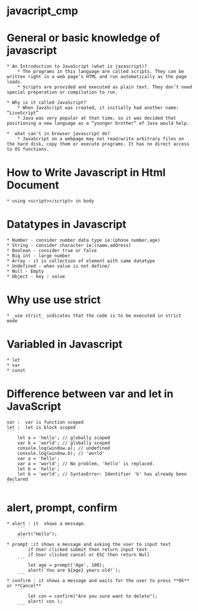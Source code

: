 # javacript_cmp
# General or basic knowledge of javascript 
    * An Introduction to JavaScript (what is javascript)?
        * The programs in this language are called scripts. They can be written right in a web page’s HTML and run automatically as the page loads.
        * Scripts are provided and executed as plain text. They don’t need special preparation or compilation to run.

    * Why is it called JavaScript?
        * When JavaScript was created, it initially had another name: “LiveScript”
        * Java was very popular at that time, so it was decided that positioning a new language as a “younger brother” of Java would help.

    *  what can't in browser javascript do?
        * JavaScript on a webpage may not read/write arbitrary files on the hard disk, copy them or execute programs. It has no direct access to OS functions.

# How to Write Javascript in Html Document
    * using <script></script> in body
    
#   Datatypes in Javascript   
    * Number - consider number data type ie:(phone number,age)
    * String - consider character ie:(name,address)
    * Boolean - consider true or false 
    * Big int - large number
    * Array - it is collection of element with same datatype
    * Undefined - when value is not define/
    * Null - Empty
    * Object - key : value

# Why use **use strict**
    * _use strict_ indicates that the code is to be executed in strict mode

#  Variabled in Javascript
    * let
    * var
    * const

# Difference between var and let in JavaScript
    var :  var is function scoped 
    let :  let is block scoped 
    ``` 
        let a = 'hello'; // globally scoped
        var b = 'world'; // globally scoped
        console.log(window.a); // undefined
        console.log(window.b); // 'world'
        var a = 'hello';
        var a = 'world'; // No problem, 'hello' is replaced.
        let b = 'hello';
        let b = 'world'; // SyntaxError: Identifier 'b' has already been declared
    ```
# alert, prompt, confirm
    * alert : it  shows a message.
        ``` 
        alert("Hello");
        ```
    * prompt :it shows a message and asking the user to input text
            if User clicked submit then return input text
            if User clicked cancel or ESC then return Null
        ```
            let age = prompt('Age', 100);
            alert(`You are ${age} years old!`);
        ```
    * confirm : it shows a message and waits for the user to press **Ok** or **Cancel**
        ```
            let con = confirm("Are you sure want to delete");
            alert( con );
        ```


        